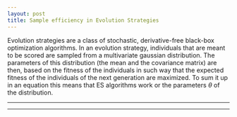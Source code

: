 ```yaml
---
layout: post
title: Sample efficiency in Evolution Strategies
---
```


Evolution strategies are a class of stochastic, derivative-free black-box optimization algorithms. In an evolution strategy, individuals that are meant to be scored are sampled from a multivariate gaussian distribution. The parameters of this distribution (the mean and the covariance matrix) are then, based on the fitness of the individuals in such way that the expected fitness of the individuals of the next generation are maximized. To sum it up in an equation this means that ES algorithms work or the parameters $\theta$ of the distribution.

----
****

